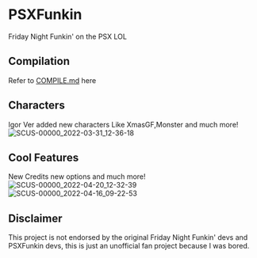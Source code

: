 # PSXFunkin
Friday Night Funkin' on the PSX LOL

## Compilation
Refer to [COMPILE.md](/COMPILE.md) here


## Characters
Igor Ver added new characters Like XmasGF,Monster and much more!
![SCUS-00000_2022-03-31_12-36-18](https://user-images.githubusercontent.com/90409597/161094181-c9408acf-9ccf-4aa6-8faa-0f025a1634bf.png)

## Cool Features
New Credits new options and much more!
![SCUS-00000_2022-04-20_12-32-39](https://user-images.githubusercontent.com/90409597/164283747-7e726045-eaae-4f85-ba96-2fc025b30dbd.png)
![SCUS-00000_2022-04-16_09-22-53](https://user-images.githubusercontent.com/90409597/164283791-7e272caf-1276-49d5-b210-87333b85a093.png)



## Disclaimer
This project is not endorsed by the original Friday Night Funkin' devs and PSXFunkin devs, this is just an unofficial fan project because I was bored.
